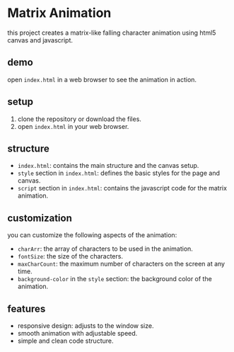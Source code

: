 # Matrix Animation

this project creates a matrix-like falling character animation using html5 canvas and javascript.

## demo

open `index.html` in a web browser to see the animation in action.

## setup

1. clone the repository or download the files.
2. open `index.html` in your web browser.

## structure

- `index.html`: contains the main structure and the canvas setup.
- `style` section in `index.html`: defines the basic styles for the page and canvas.
- `script` section in `index.html`: contains the javascript code for the matrix animation.

## customization

you can customize the following aspects of the animation:

- `charArr`: the array of characters to be used in the animation.
- `fontSize`: the size of the characters.
- `maxCharCount`: the maximum number of characters on the screen at any time.
- `background-color` in the `style` section: the background color of the animation.

## features

- responsive design: adjusts to the window size.
- smooth animation with adjustable speed.
- simple and clean code structure.